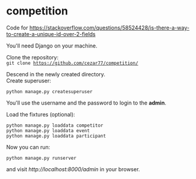 # competition
Code for https://stackoverflow.com/questions/58524428/is-there-a-way-to-create-a-unique-id-over-2-fields

You'll need Django on your machine.

Clone the repository:  
<code>git clone https://github.com/cezar77/competition/</code>

Descend in the newly created directory.  
Create superuser:

```
python manage.py createsuperuser
```

You'll use the username and the password to login to the **admin**.

Load the fixtures (optional):

```
python manage.py loaddata competitor
python manage.py loaddata event
python manage.py loaddata participant
```

Now you can run:
```
python manage.py runserver
```

and visit *http://localhost:8000/admin* in your browser.
